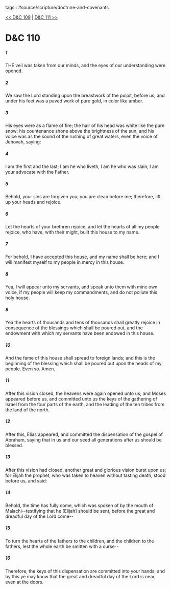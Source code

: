 tags:: #source/scripture/doctrine-and-covenants

[<< D&C 109](doctrine-and-covenants/D&C_109.md) | [D&C 111 >>](doctrine-and-covenants/D&C_111.md)

# D&C 110

##### 1

THE veil was taken from our minds, and the eyes of our understanding were opened.

##### 2

We saw the Lord standing upon the breastwork of the pulpit, before us; and under his feet was a paved work of pure gold, in color like amber.

##### 3

His eyes were as a flame of fire; the hair of his head was white like the pure snow; his countenance shone above the brightness of the sun; and his voice was as the sound of the rushing of great waters, even the voice of Jehovah, saying:

##### 4

I am the first and the last; I am he who liveth, I am he who was slain; I am your advocate with the Father.

##### 5

Behold, your sins are forgiven you; you are clean before me; therefore, lift up your heads and rejoice.

##### 6

Let the hearts of your brethren rejoice, and let the hearts of all my people rejoice, who have, with their might, built this house to my name.

##### 7

For behold, I have accepted this house, and my name shall be here; and I will manifest myself to my people in mercy in this house.

##### 8

Yea, I will appear unto my servants, and speak unto them with mine own voice, if my people will keep my commandments, and do not pollute this holy house.

##### 9

Yea the hearts of thousands and tens of thousands shall greatly rejoice in consequence of the blessings which shall be poured out, and the endowment with which my servants have been endowed in this house.

##### 10

And the fame of this house shall spread to foreign lands; and this is the beginning of the blessing which shall be poured out upon the heads of my people. Even so. Amen.

##### 11

After this vision closed, the heavens were again opened unto us; and Moses appeared before us, and committed unto us the keys of the gathering of Israel from the four parts of the earth, and the leading of the ten tribes from the land of the north.

##### 12

After this, Elias appeared, and committed the dispensation of the gospel of Abraham, saying that in us and our seed all generations after us should be blessed.

##### 13

After this vision had closed, another great and glorious vision burst upon us; for Elijah the prophet, who was taken to heaven without tasting death, stood before us, and said:

##### 14

Behold, the time has fully come, which was spoken of by the mouth of Malachi--testifying that he [Elijah] should be sent, before the great and dreadful day of the Lord come--

##### 15

To turn the hearts of the fathers to the children, and the children to the fathers, lest the whole earth be smitten with a curse--

##### 16

Therefore, the keys of this dispensation are committed into your hands; and by this ye may know that the great and dreadful day of the Lord is near, even at the doors.
